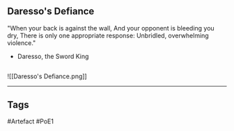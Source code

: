 ## Daresso's Defiance
"When your back is against the wall,
And your opponent is bleeding you dry,
There is only one appropriate response:
Unbridled, overwhelming violence."
- Daresso, the Sword King
##
![[Daresso's Defiance.png]]

---
## Tags
#Artefact
#PoE1